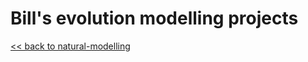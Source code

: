 # Bill's evolution modelling projects

[<< back to natural-modelling](https://bill-richards.github.io/natural-modelling/)
